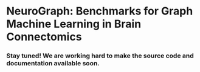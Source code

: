 # NeuroGraph: Benchmarks for Graph Machine Learning in Brain Connectomics

### Stay tuned! We are working hard to make the source code and documentation available soon.
